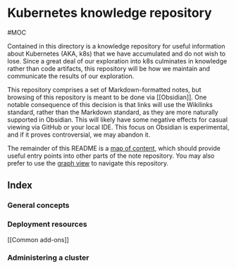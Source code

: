 # Kubernetes knowledge repository
#MOC 

Contained in this directory is a knowledge repository for useful information about Kubernetes (AKA, k8s) that we have accumulated and do not wish to lose.  Since a great deal of our exploration into k8s culminates in knowledge rather than code artifacts, this repository will be how we maintain and communicate the results of our exploration.

This repository comprises a set of Markdown-formatted notes, but browsing of this repository is meant to be done via [[Obsidian]].  One notable consequence of this decision is that links will use the Wikilinks standard, rather than the Markdown standard, as they are more naturally supported in Obsidian.  This will likely have some negative effects for casual viewing via GitHub or your local IDE.  This focus on Obsidian is experimental, and if it proves controversial, we may abandon it.

The remainder of this README is a [map of content](<8-Documentation conventions/Maps of Content.md>), which should provide useful entry points into other parts of the note repository.  You may also prefer to use the [graph view](<8-Documentation conventions/Obsidian#Graph view>) to navigate this repository.

## Index
### General concepts

### Deployment resources
[[Common add-ons]]

### Administering a cluster

